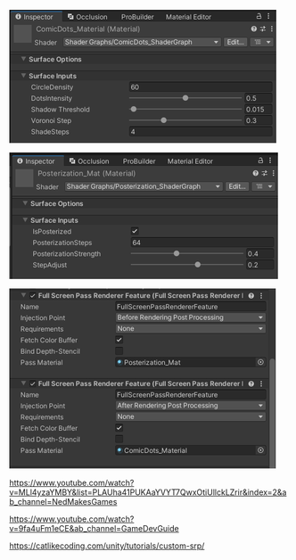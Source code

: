 ![](<../_META/Attachments/Pasted image 20250112022546.png>)

![](<../_META/Attachments/Pasted image 20250112022605.png>)

![](<../_META/Attachments/Pasted image 20250112022701.png>)

<https://www.youtube.com/watch?v=MLl4yzaYMBY&list=PLAUha41PUKAaYVYT7QwxOtiUllckLZrir&index=2&ab_channel=NedMakesGames>

<https://www.youtube.com/watch?v=9fa4uFm1eCE&ab_channel=GameDevGuide>

<https://catlikecoding.com/unity/tutorials/custom-srp/>
